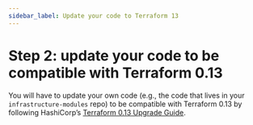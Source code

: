 ```yaml
---
sidebar_label: Update your code to Terraform 13
---
```


# Step 2: update your code to be compatible with Terraform 0.13

You will have to update your own code (e.g., the code that lives in your `infrastructure-modules` repo) to be
compatible with Terraform 0.13 by following HashiCorp’s [Terraform 0.13
Upgrade Guide](https://www.terraform.io/upgrade-guides/0-13.html).


<!-- ##DOCS-SOURCER-START
{"sourcePlugin":"Local File Copier","hash":"83a6302bbb28cc6c2ae6474a94d32c78"}
##DOCS-SOURCER-END -->
